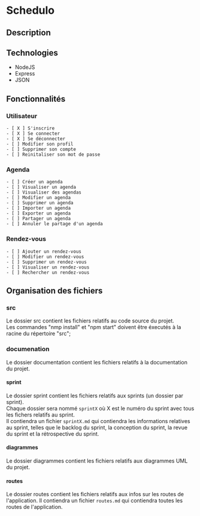# Schedulo

## Description


## Technologies
- NodeJS
- Express
- JSON
## Fonctionnalités

### Utilisateur
    - [ X ] S'inscrire
    - [ X ] Se connecter
    - [ X ] Se déconnecter
    - [ ] Modifier son profil
    - [ ] Supprimer son compte
    - [ ] Reinitaliser son mot de passe

### Agenda

    - [ ] Créer un agenda
    - [ ] Visualiser un agenda
    - [ ] Visualiser des agendas
    - [ ] Modifier un agenda
    - [ ] Supprimer un agenda
    - [ ] Importer un agenda
    - [ ] Exporter un agenda
    - [ ] Partager un agenda
    - [ ] Annuler le partage d'un agenda

### Rendez-vous

    - [ ] Ajouter un rendez-vous
    - [ ] Modifier un rendez-vous
    - [ ] Supprimer un rendez-vous
    - [ ] Visualiser un rendez-vous
    - [ ] Rechercher un rendez-vous

## Organisation des fichiers

### src
Le dossier src contient les fichiers relatifs au code source du projet.<br>
Les commandes "nmp install" et "npm start" doivent être éxecutés à la racine du répertoire "src";

### documenation
Le dossier documentation contient les fichiers relatifs à la documentation du projet.

#### sprint
Le dossier sprint contient les fichiers relatifs aux sprints (un dossier par sprint).<br>
Chaque dossier sera nommé `sprintX` où X est le numéro du sprint avec tous les fichers relatifs au sprint.<br>
Il contiendra un fichier `sprintX.md` qui contiendra les informations relatives au sprint, telles que le backlog du sprint, la conception du sprint, la revue du sprint et la rétrospective du sprint.

#### diagrammes
Le dossier diagrammes contient les fichiers relatifs aux diagrammes UML du projet.

#### routes
Le dossier routes contient les fichiers relatifs aux infos sur les routes de l'application. Il contiendra un fichier `routes.md` qui contiendra toutes les routes de l'application.